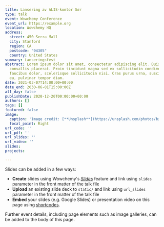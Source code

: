 ```yaml
---
title: Lansering av ALIS-kontor Sør
type: talk
event: Wowchemy Conference
event_url: https://example.org
location: Wowchemy HQ
address:
  street: 450 Serra Mall
  city: Stanford
  region: CA
  postcode: "94305"
  country: United States
summary: Lanseringsfest
abstract: Lorem ipsum dolor sit amet, consectetur adipiscing elit. Duis posuere tellusac
  convallis placerat. Proin tincidunt magna sed ex sollicitudin condimentum. Sed ac
  faucibus dolor, scelerisque sollicitudin nisi. Cras purus urna, suscipit quis sapien
  eu, pulvinar tempor diam.
date: 2021-03-07T14:00:00+00:00
date_end: 2030-06-01T15:00:00Z
all_day: false
publishDate: 2020-12-20T00:00:00+00:00
authors: []
tags: []
featured: false
image:
  caption: 'Image credit: [**Unsplash**](https://unsplash.com/photos/bzdhc5b3Bxs)'
  focal_point: Right
url_code: ''
url_pdf: ''
url_slides: ''
url_video: ''
slides: 
projects: 

---
```

Slides can be added in a few ways:

- **Create** slides using Wowchemy's [*Slides*](https://wowchemy.com/docs/managing-content/#create-slides) feature and link using `slides` parameter in the front matter of the talk file
- **Upload** an existing slide deck to `static/` and link using `url_slides` parameter in the front matter of the talk file
- **Embed** your slides (e.g. Google Slides) or presentation video on this page using [shortcodes](https://wowchemy.com/docs/writing-markdown-latex/).

Further event details, including page elements such as image galleries, can be added to the body of this page.